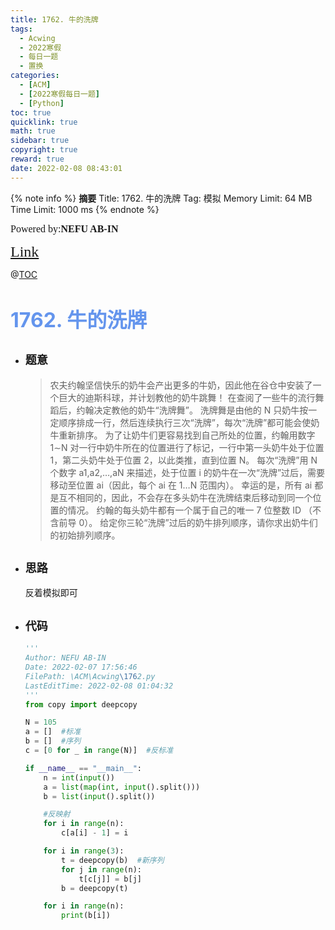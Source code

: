 ```yaml
---
title: 1762. 牛的洗牌
tags:
  - Acwing
  - 2022寒假
  - 每日一题
  - 置换
categories:
  - [ACM]
  - [2022寒假每日一题]
  - [Python]
toc: true
quicklink: true
math: true
sidebar: true
copyright: true
reward: true
date: 2022-02-08 08:43:01
---
```



{% note info %}
**摘要**
Title: 1762. 牛的洗牌
Tag: 模拟
Memory Limit: 64 MB
Time Limit: 1000 ms
{% endnote %}
<!-- more -->

<font size=3 face=楷体>Powered by:**NEFU AB-IN**</font>

<font color=#FFA500 size=5 face=楷体>[Link](https://www.acwing.com/problem/content/1764/)</font>

@[TOC](文章目录)

# <font color=#6495ED size=6>1762. 牛的洗牌</font>

* ## <font size=4 face=粗体>题意</font>

  >农夫约翰坚信快乐的奶牛会产出更多的牛奶，因此他在谷仓中安装了一个巨大的迪斯科球，并计划教他的奶牛跳舞！
  >在查阅了一些牛的流行舞蹈后，约翰决定教他的奶牛“洗牌舞”。
  >洗牌舞是由他的 N 只奶牛按一定顺序排成一行，然后连续执行三次“洗牌”，每次“洗牌”都可能会使奶牛重新排序。
  >为了让奶牛们更容易找到自己所处的位置，约翰用数字 1∼N 对一行中奶牛所在的位置进行了标记，一行中第一头奶牛处于位置 1，第二头奶牛处于位置 2，以此类推，直到位置 N。
  >每次“洗牌”用 N 个数字 a1,a2,…,aN 来描述，处于位置 i 的奶牛在一次“洗牌”过后，需要移动至位置 ai（因此，每个 ai 在 1…N 范围内）。
  >幸运的是，所有 ai 都是互不相同的，因此，不会存在多头奶牛在洗牌结束后移动到同一个位置的情况。
  >约翰的每头奶牛都有一个属于自己的唯一 7 位整数 ID （不含前导 0）。
  >给定你三轮“洗牌”过后的奶牛排列顺序，请你求出奶牛们的初始排列顺序。

* ## <font size=4 face=粗体>思路</font>

  反着模拟即可

* ## <font size=4 face=粗体>代码</font>

  ```python
  '''
  Author: NEFU AB-IN
  Date: 2022-02-07 17:56:46
  FilePath: \ACM\Acwing\1762.py
  LastEditTime: 2022-02-08 01:04:32
  '''
  from copy import deepcopy

  N = 105
  a = []  #标准
  b = []  #序列
  c = [0 for _ in range(N)]  #反标准

  if __name__ == "__main__":
      n = int(input())
      a = list(map(int, input().split()))
      b = list(input().split())

      #反映射
      for i in range(n):
          c[a[i] - 1] = i

      for i in range(3):
          t = deepcopy(b)  #新序列
          for j in range(n):
              t[c[j]] = b[j]
          b = deepcopy(t)

      for i in range(n):
          print(b[i])
  ```